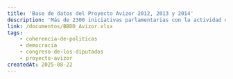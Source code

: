 ```yaml
---
title: 'Base de datos del Proyecto Avizor 2012, 2013 y 2014'
description: 'Más de 2300 iniciativas parlamentarias con la actividad del Congreso de los Diputados en la lucha contra la pobreza y promoción del desarrollo'
link: /documentos/BBDD_Avizor.xlsx
tags:
    - coherencia-de-politicas
    - democracia
    - congreso-de-los-diputados
    - proyecto-avizor
createdAt: 2025-08-22
---
```

